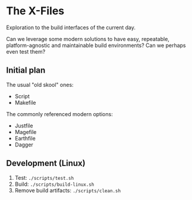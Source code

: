 # The X-Files

Exploration to the build interfaces of the current day.

Can we leverage some modern solutions to have easy, repeatable, platform-agnostic and maintainable
build environments? Can we perhaps even test them?

## Initial plan

The usual "old skool" ones:

- Script
- Makefile

The commonly referenced modern options:

- Justfile
- Magefile
- Earthfile
- Dagger

## Development (Linux)

1. Test: `./scripts/test.sh`
2. Build: `./scripts/build-linux.sh`
3. Remove build artifacts: `./scripts/clean.sh`


